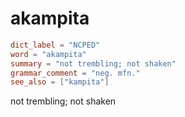 # akampita

``` toml
dict_label = "NCPED"
word = "akampita"
summary = "not trembling; not shaken"
grammar_comment = "neg. mfn."
see_also = ["kampita"]
```

not trembling; not shaken

